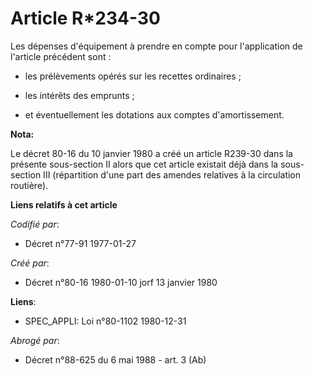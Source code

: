 # Article R*234-30

Les dépenses d'équipement à prendre en compte pour l'application de l'article précédent sont :

- les prélèvements opérés sur les recettes ordinaires ;

- les intérêts des emprunts ;

- et éventuellement les dotations aux comptes d'amortissement.

**Nota:**

Le décret 80-16 du 10 janvier 1980 a créé un article R239-30 dans la présente sous-section II alors que cet article existait
déjà dans la sous-section III (répartition d'une part des amendes relatives à la circulation routière).

**Liens relatifs à cet article**

_Codifié par_:

  - Décret n°77-91 1977-01-27

_Créé par_:

  - Décret n°80-16 1980-01-10 jorf 13 janvier 1980

**Liens**:

  - SPEC_APPLI: Loi n°80-1102 1980-12-31

_Abrogé par_:

  - Décret n°88-625 du 6 mai 1988 - art. 3 (Ab)
